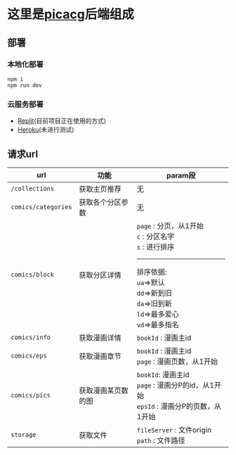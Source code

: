 # 这里是[picacg](https://github.com/feilongproject/picacg)后端组成

## 部署
### 本地化部署

```
npm i
npm run dev
```

### 云服务部署
- [Replit](https://replit.com)(目前项目正在使用的方式)
- [Heroku](https://heroku.com)(未进行测试)


## 请求url

|url                  |功能              |param段     |
|---------------------|------------------|------------|
|`/collections`       |获取主页推荐       |无          |
|`comics/categories`  |获取各个分区参数   |无           |
|`comics/block`       |获取分区详情       |`page` : 分页，从1开始<br>`c` : 分区名字<br>`s` : 进行排序<br><hr>排序依据:<br>`ua`=>默认<br>`dd`=>新到旧<br>`da`=>旧到新<br>`ld`=>最多爱心<br>`vd`=>最多指名   |
|`comics/info`        |获取漫画详情       |`bookId` : 漫画主id   |
|`comics/eps`         |获取漫画章节       |`bookId` : 漫画主id <br>`page` : 漫画页数，从1开始  |
|`comics/pics`        |获取漫画某页数的图  | `bookId`: 漫画主id<br>`page` : 漫画分P的id，从1开始<br>`epsId` : 漫画分P的页数，从1开始 |
|`storage`            |获取文件     | `fileServer` : 文件origin<br> `path` : 文件路径|


